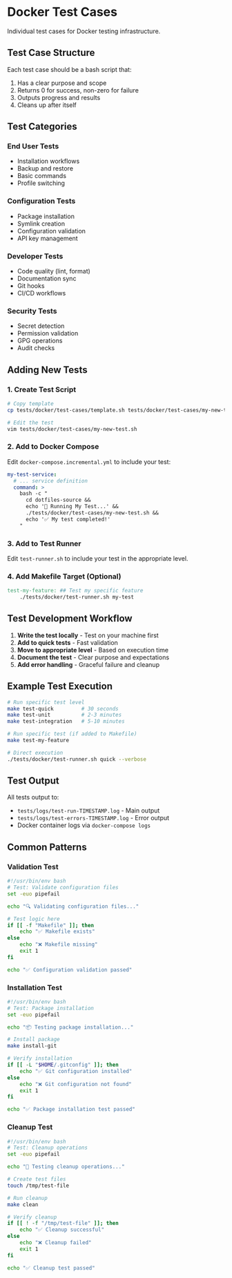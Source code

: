 # Docker Test Cases

Individual test cases for Docker testing infrastructure.

## Test Case Structure

Each test case should be a bash script that:
1. Has a clear purpose and scope
2. Returns 0 for success, non-zero for failure
3. Outputs progress and results
4. Cleans up after itself

## Test Categories

### End User Tests
- Installation workflows
- Backup and restore
- Basic commands
- Profile switching

### Configuration Tests
- Package installation
- Symlink creation
- Configuration validation
- API key management

### Developer Tests
- Code quality (lint, format)
- Documentation sync
- Git hooks
- CI/CD workflows

### Security Tests
- Secret detection
- Permission validation
- GPG operations
- Audit checks

## Adding New Tests

### 1. Create Test Script
```bash
# Copy template
cp tests/docker/test-cases/template.sh tests/docker/test-cases/my-new-test.sh

# Edit the test
vim tests/docker/test-cases/my-new-test.sh
```

### 2. Add to Docker Compose
Edit `docker-compose.incremental.yml` to include your test:

```yaml
my-test-service:
  # ... service definition
  command: >
    bash -c "
      cd dotfiles-source &&
      echo '🧪 Running My Test...' &&
      ./tests/docker/test-cases/my-new-test.sh &&
      echo '✅ My test completed!'
    "
```

### 3. Add to Test Runner
Edit `test-runner.sh` to include your test in the appropriate level.

### 4. Add Makefile Target (Optional)
```makefile
test-my-feature: ## Test my specific feature
	./tests/docker/test-runner.sh my-test
```

## Test Development Workflow

1. **Write the test locally** - Test on your machine first
2. **Add to quick tests** - Fast validation
3. **Move to appropriate level** - Based on execution time
4. **Document the test** - Clear purpose and expectations
5. **Add error handling** - Graceful failure and cleanup

## Example Test Execution

```bash
# Run specific test level
make test-quick         # 30 seconds
make test-unit          # 2-3 minutes  
make test-integration   # 5-10 minutes

# Run specific test (if added to Makefile)
make test-my-feature

# Direct execution
./tests/docker/test-runner.sh quick --verbose
```

## Test Output

All tests output to:
- `tests/logs/test-run-TIMESTAMP.log` - Main output
- `tests/logs/test-errors-TIMESTAMP.log` - Error output
- Docker container logs via `docker-compose logs`

## Common Patterns

### Validation Test
```bash
#!/usr/bin/env bash
# Test: Validate configuration files
set -euo pipefail

echo "🔍 Validating configuration files..."

# Test logic here
if [[ -f "Makefile" ]]; then
    echo "✅ Makefile exists"
else
    echo "❌ Makefile missing"
    exit 1
fi

echo "✅ Configuration validation passed"
```

### Installation Test
```bash
#!/usr/bin/env bash
# Test: Package installation
set -euo pipefail

echo "📦 Testing package installation..."

# Install package
make install-git

# Verify installation
if [[ -L "$HOME/.gitconfig" ]]; then
    echo "✅ Git configuration installed"
else
    echo "❌ Git configuration not found"
    exit 1
fi

echo "✅ Package installation test passed"
```

### Cleanup Test
```bash
#!/usr/bin/env bash
# Test: Cleanup operations
set -euo pipefail

echo "🧹 Testing cleanup operations..."

# Create test files
touch /tmp/test-file

# Run cleanup
make clean

# Verify cleanup
if [[ ! -f "/tmp/test-file" ]]; then
    echo "✅ Cleanup successful"
else
    echo "❌ Cleanup failed"
    exit 1
fi

echo "✅ Cleanup test passed"
```